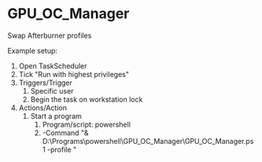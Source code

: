# GPU_OC_Manager
Swap Afterburner profiles


Example setup:

1. Open TaskScheduler
2. Tick "Run with highest privileges"
3. Triggers/Trigger
    1. Specific user
    2. Begin the task on workstation lock
4. Actions/Action
    1. Start a program
        1. Program/script: powershell
        2. -Command "& D:\Programs\powershell\GPU_OC_Manager\GPU_OC_Manager.ps1 -profile <id>"
    
    
    
